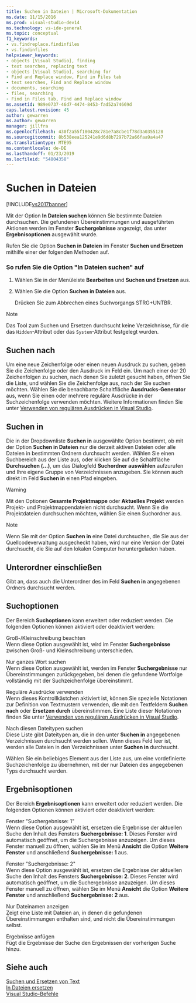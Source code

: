 ```yaml
---
title: Suchen in Dateien | Microsoft-Dokumentation
ms.date: 11/15/2016
ms.prod: visual-studio-dev14
ms.technology: vs-ide-general
ms.topic: conceptual
f1_keywords:
- vs.findreplace.findinfiles
- vs.findinfiles
helpviewer_keywords:
- objects [Visual Studio], finding
- text searches, replacing text
- objects [Visual Studio], searching for
- Find and Replace window, Find in Files tab
- text searches, Find and Replace window
- documents, searching
- files, searching
- Find in Files tab, Find and Replace window
ms.assetid: 989e0737-46d7-4474-8453-fad52a74669d
caps.latest.revision: 45
author: gewarren
ms.author: gewarren
manager: jillfra
ms.openlocfilehash: 430f2a55f180428c781e7a8cbe1f78d3a0355128
ms.sourcegitcommit: 8b538eea125241e9d6d8b7297b72a66faa9a4a47
ms.translationtype: MTE95
ms.contentlocale: de-DE
ms.lasthandoff: 01/23/2019
ms.locfileid: "54804358"
---
```

# <a name="find-in-files"></a>Suchen in Dateien
[!INCLUDE[vs2017banner](../includes/vs2017banner.md)]

Mit der Option **In Dateien suchen** können Sie bestimmte Dateien durchsuchen. Die gefundenen Übereinstimmungen und ausgeführten Aktionen werden im Fenster **Suchergebnisse** angezeigt, das unter **Ergebnisoptionen** ausgewählt wurde.  
  
 Rufen Sie die Option **Suchen in Dateien** im Fenster **Suchen und Ersetzen** mithilfe einer der folgenden Methoden auf.  
  
### <a name="to-display-find-in-files"></a>So rufen Sie die Option "In Dateien suchen" auf  
  
1. Wählen Sie in der Menüleiste **Bearbeiten** und **Suchen und Ersetzen** aus.  
  
2. Wählen Sie die Option **Suchen in Dateien** aus.  
  
   Drücken Sie zum Abbrechen eines Suchvorgangs STRG+UNTBR.  
  
> [!NOTE]
>  Das Tool zum Suchen und Ersetzen durchsucht keine Verzeichnisse, für die das `Hidden`-Attribut oder das `System`-Attribut festgelegt wurden.  
  
## <a name="find-what"></a>Suchen nach  
 Um eine neue Zeichenfolge oder einen neuen Ausdruck zu suchen, geben Sie die Zeichenfolge oder den Ausdruck im Feld ein. Um nach einer der 20 Zeichenfolgen zu suchen, nach denen Sie zuletzt gesucht haben, öffnen Sie die Liste, und wählen Sie die Zeichenfolge aus, nach der Sie suchen möchten. Wählen Sie die benachbarte Schaltfläche **Ausdrucks-Generator** aus, wenn Sie einen oder mehrere reguläre Ausdrücke in der Suchzeichenfolge verwenden möchten. Weitere Informationen finden Sie unter [Verwenden von regulären Ausdrücken in Visual Studio](../ide/using-regular-expressions-in-visual-studio.md).  
  
## <a name="look-in"></a>Suchen in  
 Die in der Dropdownliste **Suchen in** ausgewählte Option bestimmt, ob mit der Option **Suchen in Dateien** nur die derzeit aktiven Dateien oder alle Dateien in bestimmten Ordnern durchsucht werden. Wählen Sie einen Suchbereich aus der Liste aus, oder klicken Sie auf die Schaltfläche **Durchsuchen (...)**, um das Dialogfeld **Suchordner auswählen** aufzurufen und Ihre eigene Gruppe von Verzeichnissen anzugeben. Sie können auch direkt im Feld **Suchen in** einen Pfad eingeben.  
  
> [!WARNING]
>  Mit den Optionen **Gesamte Projektmappe** oder **Aktuelles Projekt** werden Projekt- und Projektmappendateien nicht durchsucht. Wenn Sie die Projektdateien durchsuchen möchten, wählen Sie einen Suchordner aus.  
  
> [!NOTE]
>  Wenn Sie mit der Option **Suchen in** eine Datei durchsuchen, die Sie aus der Quellcodeverwaltung ausgecheckt haben, wird nur eine Version der Datei durchsucht, die Sie auf den lokalen Computer heruntergeladen haben.  
  
## <a name="include-subfolders"></a>Unterordner einschließen  
 Gibt an, dass auch die Unterordner des im Feld **Suchen in** angegebenen Ordners durchsucht werden.  
  
## <a name="find-options"></a>Suchoptionen  
 Der Bereich **Suchoptionen** kann erweitert oder reduziert werden. Die folgenden Optionen können aktiviert oder deaktiviert werden:  
  
 Groß-/Kleinschreibung beachten  
 Wenn diese Option ausgewählt ist, wird im Fenster **Suchergebnisse** zwischen Groß- und Kleinschreibung unterschieden.  
  
 Nur ganzes Wort suchen  
 Wenn diese Option ausgewählt ist, werden im Fenster **Suchergebnisse** nur Übereinstimmungen zurückgegeben, bei denen die gefundene Wortfolge vollständig mit der Suchzeichenfolge übereinstimmt.  
  
 Reguläre Ausdrücke verwenden  
 Wenn dieses Kontrollkästchen aktiviert ist, können Sie spezielle Notationen zur Definition von Textmustern verwenden, die mit den Textfeldern **Suchen nach** oder **Ersetzen durch** übereinstimmen. Eine Liste dieser Notationen finden Sie unter [Verwenden von regulären Ausdrücken in Visual Studio](../ide/using-regular-expressions-in-visual-studio.md).  
  
 Nach diesen Dateitypen suchen  
 Diese Liste gibt Dateitypen an, die in den unter **Suchen in** angegebenen Verzeichnissen durchsucht werden sollen. Wenn dieses Feld leer ist, werden alle Dateien in den Verzeichnissen unter **Suchen in** durchsucht.  
  
 Wählen Sie ein beliebiges Element aus der Liste aus, um eine vordefinierte Suchzeichenfolge zu übernehmen, mit der nur Dateien des angegebenen Typs durchsucht werden.  
  
## <a name="result-options"></a>Ergebnisoptionen  
 Der Bereich **Ergebnisoptionen** kann erweitert oder reduziert werden. Die folgenden Optionen können aktiviert oder deaktiviert werden:  
  
 Fenster "Suchergebnisse: 1"  
 Wenn diese Option ausgewählt ist, ersetzen die Ergebnisse der aktuellen Suche den Inhalt des Fensters **Suchergebnisse: 1**. Dieses Fenster wird automatisch geöffnet, um die Suchergebnisse anzuzeigen. Um dieses Fenster manuell zu öffnen, wählen Sie im Menü **Ansicht** die Option **Weitere Fenster** und anschließend **Suchergebnisse: 1** aus.  
  
 Fenster "Suchergebnisse: 2"  
 Wenn diese Option ausgewählt ist, ersetzen die Ergebnisse der aktuellen Suche den Inhalt des Fensters **Suchergebnisse: 2**. Dieses Fenster wird automatisch geöffnet, um die Suchergebnisse anzuzeigen. Um dieses Fenster manuell zu öffnen, wählen Sie im Menü **Ansicht** die Option **Weitere Fenster** und anschließend **Suchergebnisse: 2** aus.  
  
 Nur Dateinamen anzeigen  
 Zeigt eine Liste mit Dateien an, in denen die gefundenen Übereinstimmungen enthalten sind, und nicht die Übereinstimmungen selbst.  
  
 Ergebnisse anfügen  
 Fügt die Ergebnisse der Suche den Ergebnissen der vorherigen Suche hinzu.  
  
## <a name="see-also"></a>Siehe auch  
 [Suchen und Ersetzen von Text](../ide/finding-and-replacing-text.md)   
 [In Dateien ersetzen](../ide/replace-in-files.md)   
 [Visual Studio-Befehle](../ide/reference/visual-studio-commands.md)
